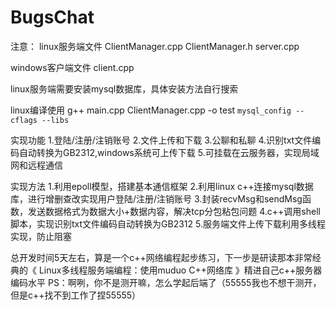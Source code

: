 # BugsChat

注意：
linux服务端文件
ClientManager.cpp
ClientManager.h
server.cpp

windows客户端文件
client.cpp

linux服务端需要安装mysql数据库，具体安装方法自行搜索

linux编译使用
g++ main.cpp ClientManager.cpp -o test `mysql_config --cflags --libs`

实现功能
1.登陆/注册/注销账号
2.文件上传和下载
3.公聊和私聊
4.识别txt文件编码自动转换为GB2312,windows系统可上传下载
5.可挂载在云服务器，实现局域网和远程通信

实现方法
1.利用epoll模型，搭建基本通信框架
2.利用linux c++连接mysql数据库，进行增删查改实现用户登陆/注册/注销账号
3.封装recvMsg和sendMsg函数，发送数据格式为数据大小+数据内容，解决tcp分包粘包问题
4.c++调用shell脚本，实现识别txt文件编码自动转换为GB2312
5.服务端文件上传下载利用多线程实现，防止阻塞

总开发时间5天左右，算是一个c++网络编程起步练习，下一步是研读那本非常经典的《 Linux多线程服务端编程：使用muduo C++网络库 》精进自己c++服务器编码水平
PS：啊咧，你不是测开嘛，怎么学起后端了（55555我也不想干测开，但是c++找不到工作了捏55555）
